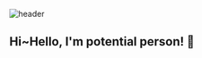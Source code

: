 ![header](https://capsule-render.vercel.app/api?type=waving&color=339af0&height=200&section=header&text=HansikHwang🐳&fontSize=70&fontColor=343a40)



## Hi~Hello, I'm potential person! 🌟
